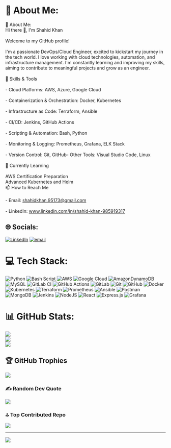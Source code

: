 # 💫 About Me:
💫 About Me:<br>Hi there 👋, I'm Shahid Khan<br><br>Welcome to my GitHub profile!<br><br>I'm a passionate DevOps/Cloud Engineer, excited to kickstart my journey in the tech world. I love working with cloud technologies, automation, and infrastructure management. I'm constantly learning and improving my skills, aiming to contribute to meaningful projects and grow as an engineer.<br><br>🚀 Skills & Tools<br><br>- Cloud Platforms: AWS, Azure, Google Cloud<br><br>- Containerization & Orchestration: Docker, Kubernetes<br><br>- Infrastructure as Code: Terraform, Ansible<br><br>- CI/CD: Jenkins, GitHub Actions<br><br>- Scripting & Automation: Bash, Python<br><br>- Monitoring & Logging: Prometheus, Grafana, ELK Stack<br><br>- Version Control: Git, GitHub- Other Tools: Visual Studio Code, Linux<br><br>🌱 Currently Learning<br><br>AWS Certification Preparation<br>Advanced Kubernetes and Helm<br>📫 How to Reach Me<br><br>- Email: shahidkhan.95173@gmail.com<br><br>- LinkedIn: www.linkedin.com/in/shahid-khan-985919317


## 🌐 Socials:
[![LinkedIn](https://img.shields.io/badge/LinkedIn-%230077B5.svg?logo=linkedin&logoColor=white)](https://linkedin.com/in/www.linkedin.com/in/shahid-khan-985919317) [![email](https://img.shields.io/badge/Email-D14836?logo=gmail&logoColor=white)](mailto:shahidkhan.95173@gmail.com) 

# 💻 Tech Stack:
![Python](https://img.shields.io/badge/python-3670A0?style=flat&logo=python&logoColor=ffdd54) ![Bash Script](https://img.shields.io/badge/bash_script-%23121011.svg?style=flat&logo=gnu-bash&logoColor=white) ![AWS](https://img.shields.io/badge/AWS-%23FF9900.svg?style=flat&logo=amazon-aws&logoColor=white) ![Google Cloud](https://img.shields.io/badge/GoogleCloud-%234285F4.svg?style=flat&logo=google-cloud&logoColor=white) ![AmazonDynamoDB](https://img.shields.io/badge/Amazon%20DynamoDB-4053D6?style=flat&logo=Amazon%20DynamoDB&logoColor=white) ![MySQL](https://img.shields.io/badge/mysql-4479A1.svg?style=flat&logo=mysql&logoColor=white) ![GitLab CI](https://img.shields.io/badge/gitlab%20CI-%23181717.svg?style=flat&logo=gitlab&logoColor=white) ![GitHub Actions](https://img.shields.io/badge/github%20actions-%232671E5.svg?style=flat&logo=githubactions&logoColor=white) ![GitLab](https://img.shields.io/badge/gitlab-%23181717.svg?style=flat&logo=gitlab&logoColor=white) ![Git](https://img.shields.io/badge/git-%23F05033.svg?style=flat&logo=git&logoColor=white) ![GitHub](https://img.shields.io/badge/github-%23121011.svg?style=flat&logo=github&logoColor=white) ![Docker](https://img.shields.io/badge/docker-%230db7ed.svg?style=flat&logo=docker&logoColor=white) ![Kubernetes](https://img.shields.io/badge/kubernetes-%23326ce5.svg?style=flat&logo=kubernetes&logoColor=white) ![Terraform](https://img.shields.io/badge/terraform-%235835CC.svg?style=flat&logo=terraform&logoColor=white) ![Prometheus](https://img.shields.io/badge/Prometheus-E6522C?style=flat&logo=Prometheus&logoColor=white) ![Ansible](https://img.shields.io/badge/ansible-%231A1918.svg?style=flat&logo=ansible&logoColor=white) ![Postman](https://img.shields.io/badge/Postman-FF6C37?style=flat&logo=postman&logoColor=white) ![MongoDB](https://img.shields.io/badge/MongoDB-%234ea94b.svg?style=flat&logo=mongodb&logoColor=white) ![Jenkins](https://img.shields.io/badge/jenkins-%232C5263.svg?style=flat&logo=jenkins&logoColor=white) ![NodeJS](https://img.shields.io/badge/node.js-6DA55F?style=flat&logo=node.js&logoColor=white) ![React](https://img.shields.io/badge/react-%2320232a.svg?style=flat&logo=react&logoColor=%2361DAFB) ![Express.js](https://img.shields.io/badge/express.js-%23404d59.svg?style=flat&logo=express&logoColor=%2361DAFB) ![Grafana](https://img.shields.io/badge/grafana-%23F46800.svg?style=flat&logo=grafana&logoColor=white)
# 📊 GitHub Stats:
![](https://github-readme-stats.vercel.app/api?username=Shahidkhan232&theme=aura&hide_border=false&include_all_commits=true&count_private=true)<br/>
![](https://nirzak-streak-stats.vercel.app/?user=Shahidkhan232&theme=aura&hide_border=false)<br/>
![](https://github-readme-stats.vercel.app/api/top-langs/?username=Shahidkhan232&theme=aura&hide_border=false&include_all_commits=true&count_private=true&layout=compact)

## 🏆 GitHub Trophies
![](https://github-profile-trophy.vercel.app/?username=Shahidkhan232&theme=aura&no-frame=false&no-bg=false&margin-w=4)

### ✍️ Random Dev Quote
![](https://quotes-github-readme.vercel.app/api?type=vetical&theme=radical)

### 🔝 Top Contributed Repo
![](https://github-contributor-stats.vercel.app/api?username=Shahidkhan232&limit=5&theme=aura&combine_all_yearly_contributions=true)

---
[![](https://visitcount.itsvg.in/api?id=Shahidkhan232&icon=3&color=4)](https://visitcount.itsvg.in)

<!-- Proudly created with GPRM ( https://gprm.itsvg.in ) -->

